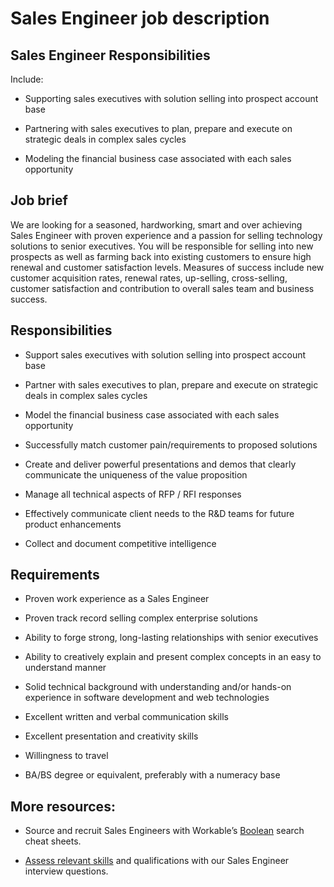 # Sales Engineer job description


## Sales Engineer Responsibilities

Include:

* Supporting sales executives with solution selling into prospect account base

* Partnering with sales executives to plan, prepare and execute on strategic deals in complex sales cycles

* Modeling the financial business case associated with each sales opportunity


## Job brief

We are looking for a seasoned, hardworking, smart and over achieving Sales Engineer with proven experience and a passion for selling technology solutions to senior executives.
You will be responsible for selling into new prospects as well as farming back into existing customers to ensure high renewal and customer satisfaction levels. Measures of success include new customer acquisition rates, renewal rates, up-selling, cross-selling, customer satisfaction and contribution to overall sales team and business success.


## Responsibilities

* Support sales executives with solution selling into prospect account base

* Partner with sales executives to plan, prepare and execute on strategic deals in complex sales cycles

* Model the financial business case associated with each sales opportunity

* Successfully match customer pain/requirements to proposed solutions

* Create and deliver powerful presentations and demos that clearly communicate the uniqueness of the value proposition

* Manage all technical aspects of RFP / RFI responses

* Effectively communicate client needs to the R&amp;D teams for future product enhancements

* Collect and document competitive intelligence


## Requirements

* Proven work experience as a Sales Engineer

* Proven track record selling complex enterprise solutions

* Ability to forge strong, long-lasting relationships with senior executives

* Ability to creatively explain and present complex concepts in an easy to understand manner

* Solid technical background with understanding and/or hands-on experience in software development and web technologies

* Excellent written and verbal communication skills

* Excellent presentation and creativity skills

* Willingness to travel

* BA/BS degree or equivalent, preferably with a numeracy base

## More resources:
* Source and recruit Sales Engineers with Workable’s <a href="https://resources.workable.com/find-salespeople-boolean-search-strings">Boolean</a> search cheat sheets.

* <a href="https://resources.workable.com/sales-engineer-interview-questions">Assess relevant skills</a> and qualifications with our Sales Engineer interview questions.
